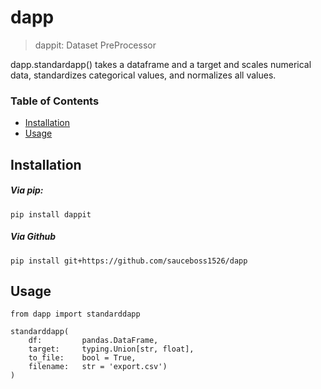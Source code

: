 # dapp

> dappit: Dataset PreProcessor

dapp.standardapp() takes a dataframe and a target and scales numerical data, standardizes categorical values, and normalizes all values.

### Table of Contents
- [Installation](#installation)
- [Usage](#usage)


## Installation

##### Via pip:

    pip install dappit


##### Via Github

    pip install git+https://github.com/sauceboss1526/dapp

## Usage



    from dapp import standarddapp

    standarddapp(
        df:         pandas.DataFrame,
        target:     typing.Union[str, float],
        to_file:    bool = True, 
        filename:   str = 'export.csv')
    )